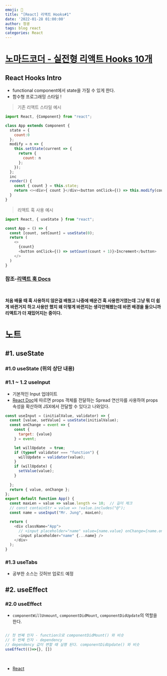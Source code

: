 ```yaml
---
emoji: 🧢
title: "[React] 리액트 Hooks#1"
date: '2022-01-28 01:00:00'
author: 정굥
tags: blog react
categories: React
---
```



# [노마드코더 - 실전형 리액트 Hooks 10개](https://nomadcoders.co/react-hooks-introduction/lobby)
## React Hooks Intro
* functional component에서 state을 가질 수 있게 한다.
* 함수형 프로그래밍 스타일 !

> 기존 리액트 스타일 예시 
```javascript
import React, {Component} from "react";

class App extends Component {
  state = {
    count:0
  };
  modify = n => {
    this.setState(current => {
      return {
        count: n
      };
    });
  };
  inc
  render() {
    const { count } = this.state;
    return <><div>{ count }</div><button onClick={() => this.modify(count + 1)}>Increment</button></>
  }
}
```  
> 리액트 훅 사용 예시
```javascript
import React, { useState } from "react";

const App = () => {
  const [count, setCount] = useState(0); 
  return (
    <>
      {count}
      <button onClick={() => setCount(count + 1)}>Increment</button>
    </>
  )
}
```

### 참조-[리액트 훅 Docs](https://reactjs.org/docs/hooks-intro.html)

<br/>

**처음 배울 때 훅 사용하지 않은걸 배웠고 나중에 배운건 훅 사용한거였는데**
**그냥 뭐 더 쉽게 바뀐거지 하고 사용만 했지 왜 이렇게 바뀐지는 생각안해봤는데**
**바뀐 배경을 들으니까 리액트가 더 재밌어지는 중이다.**

# 노트
## #1. useState
### #1.0 useState (위의 상단 내용)
### #1.1 ~ 1.2 useInput
* 기본적인 Input 업데이트
* [React Doc](https://reactjs.org/docs/jsx-in-depth.html#spread-attributes)에 따르면 props 객체를 전달하는 Spread 연산자를 사용하여 props 속성을 확산하여 JSX에서 전달할 수 있다고 나와있다.
```javascript
const useInput = (initialValue, validator) => {
  const [value, setValue] = useState(initialValue);
  const onChange = event => {
    const {
      target: {value}
    } = event;

    let willUpdate  = true;
    if (typeof validator === "function") {
      willUpdate = validator(value);
    }
    if (willUpdate) {
      setValue(value);
    }
  
  };
  return { value, onChange };
};
export default function App() {
  const maxLen = value => value.length <= 10;  // 길이 체크
  // const containStr = value => !value.includes("@");
  const name = useInput("Mr. Jung", maxLen);

  return (
    <div className="App">
      // <input placeholder="name" value={name.value} onChange={name.onChange} />
      <input placeholder="name" {...name} />
    </div>
  );
}
```
### #1.3 useTabs
* 공부한 소스는 깃허브 업로드 예정

## #2. useEffect
### #2.0 useEffect
* `componentWillUnmount`, `componentDidMount`, `componentDidUpdate`의 역할을 한다.
```javascript

// 첫 번째 인자 - function으로 componentDidMount() 와 비슷
// 두 번째 인자 - dependency
// dependency 값이 변할 때 실행 된다. componentDidUpdate() 와 비슷
useEffect(()=>{}, [])
```

<br/>

- [React](/posts/React)
  
```toc

```
